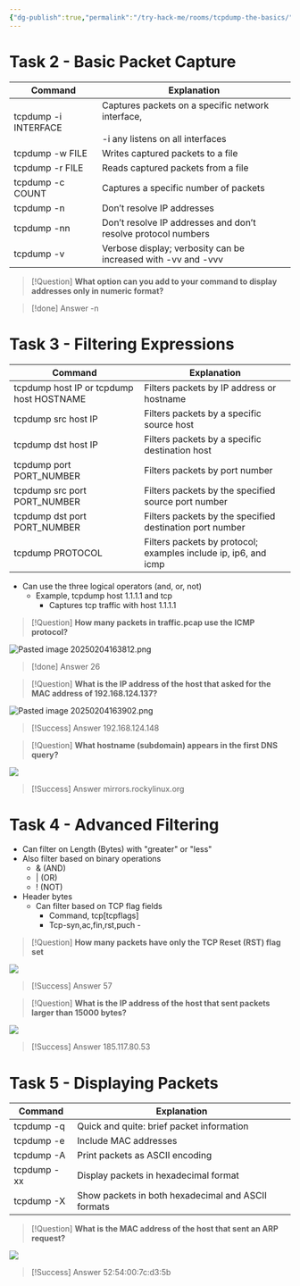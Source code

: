 ```yaml
---
{"dg-publish":true,"permalink":"/try-hack-me/rooms/tcpdump-the-basics/","created":"2024-10-25T15:46:36.380-04:00","updated":"2025-03-12T00:21:28.666-04:00"}
---
```


# Task 2 - Basic Packet Capture

| Command              | Explanation                                                                               |
| -------------------- | ----------------------------------------------------------------------------------------- |
| tcpdump -i INTERFACE | Captures packets on a specific network interface,<br><br>-i any listens on all interfaces |
| tcpdump -w FILE      | Writes captured packets to a file                                                         |
| tcpdump -r FILE      | Reads captured packets from a file                                                        |
| tcpdump -c COUNT     | Captures a specific number of packets                                                     |
| tcpdump -n           | Don’t resolve IP addresses                                                                |
| tcpdump -nn          | Don’t resolve IP addresses and don’t resolve protocol numbers                             |
| tcpdump -v           | Verbose display; verbosity can be increased with -vv and -vvv                             |

> [!Question]
> **What option can you add to your command to display addresses only in numeric format?** 

> [!done] Answer
> -n 
# Task 3 - Filtering Expressions

| Command                                  | Explanation                                                     |
| ---------------------------------------- | --------------------------------------------------------------- |
| tcpdump host IP or tcpdump host HOSTNAME | Filters packets by IP address or hostname                       |
| tcpdump src host IP                      | Filters packets by a specific source host                       |
| tcpdump dst host IP                      | Filters packets by a specific destination host                  |
| tcpdump port PORT_NUMBER                 | Filters packets by port number                                  |
| tcpdump src port PORT_NUMBER             | Filters packets by the specified source port number             |
| tcpdump dst port PORT_NUMBER             | Filters packets by the specified destination port number        |
| tcpdump PROTOCOL                         | Filters packets by protocol; examples include ip, ip6, and icmp |

- Can use the three logical operators (and, or, not)
	- Example, tcpdump host 1.1.1.1 and tcp
		- Captures tcp traffic with host 1.1.1.1

> [!Question]
> **How many packets in traffic.pcap use the ICMP protocol?** 

![Pasted image 20250204163812.png](/img/user/TryHackMe/THM_Images/31650cf2c5554fd45996259c5f3b8790.png)

> [!done] Answer
> 26

> [!Question]
> **What is the IP address of the host that asked for the MAC address of 192.168.124.137?** 

![Pasted image 20250204163902.png](/img/user/TryHackMe/THM_Images/c1f98f87f7f75acea6040dd87fbe87a1.png)

> [!Success] Answer
> 192.168.124.148

> [!Question]
> **What hostname (subdomain) appears in the first DNS query?** 

![](/img/user/TryHackMe/THM_Images/2129c11702fa8d5e2b86df6f5c62f287.png)  

> [!Success] Answer
> mirrors.rockylinux.org
# Task 4 - Advanced Filtering

- Can filter on Length (Bytes) with "greater" or "less"
- Also filter based on binary operations
	- & (AND)
	- | (OR)
	- ! (NOT)
- Header bytes
	- Can filter based on TCP flag fields
		- Command, tcp[tcpflags]
		- Tcp-syn,ac,fin,rst,puch -

> [!Question]
> **How many packets have only the TCP Reset (RST) flag set** 

![](/img/user/TryHackMe/THM_Images/351a566a10f8715feb1f511d9497b6dc.png)

> [!Success] Answer
> 57

> [!Question]
> **What is the IP address of the host that sent packets larger than 15000 bytes?** 

![](/img/user/TryHackMe/THM_Images/22ea8b28260f81a2e4413ba7b2a91af8.png)  

> [!Success] Answer
> 185.117.80.53
# Task 5 - Displaying Packets

| Command     | Explanation                                        |
| ----------- | -------------------------------------------------- |
| tcpdump -q  | Quick and quite: brief packet information          |
| tcpdump -e  | Include MAC addresses                              |
| tcpdump -A  | Print packets as ASCII encoding                    |
| tcpdump -xx | Display packets in hexadecimal format              |
| tcpdump -X  | Show packets in both hexadecimal and ASCII formats |

> [!Question] 
> **What is the MAC address of the host that sent an ARP request?**

![](/img/user/TryHackMe/THM_Images/b2fa16a09dcea0b32c4752883f5683dd.png)

> [!Success] Answer
> 52:54:00:7c:d3:5b
